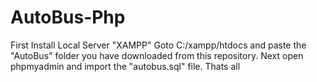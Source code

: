 # AutoBus-Php
First Install Local Server "XAMPP"
Goto C:/xampp/htdocs and paste the "AutoBus" folder you have downloaded from this repository.
Next open phpmyadmin and import the "autobus.sql" file.
Thats all

